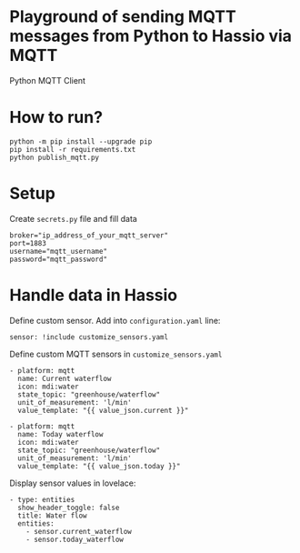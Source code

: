 # Playground of sending MQTT messages from Python to Hassio via MQTT
Python MQTT Client

# How to run?
```
python -m pip install --upgrade pip
pip install -r requirements.txt
python publish_mqtt.py
```

# Setup
Create `secrets.py` file and fill data
```
broker="ip_address_of_your_mqtt_server"
port=1883
username="mqtt_username"
password="mqtt_password"
```

# Handle data in Hassio
Define custom sensor. Add into `configuration.yaml` line:
```
sensor: !include customize_sensors.yaml
```

Define custom MQTT sensors in `customize_sensors.yaml`
```
- platform: mqtt
  name: Current waterflow
  icon: mdi:water
  state_topic: "greenhouse/waterflow"
  unit_of_measurement: 'l/min'
  value_template: "{{ value_json.current }}"
  
- platform: mqtt
  name: Today waterflow
  icon: mdi:water
  state_topic: "greenhouse/waterflow"
  unit_of_measurement: 'l/min'
  value_template: "{{ value_json.today }}"
```

Display sensor values in lovelace:
```
- type: entities
  show_header_toggle: false
  title: Water flow
  entities:
    - sensor.current_waterflow
    - sensor.today_waterflow
```
